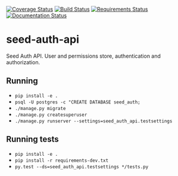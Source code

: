 [![Coverage Status](https://coveralls.io/repos/github/praekelt/seed-auth-api/badge.svg?branch=develop)](https://coveralls.io/github/praekelt/seed-auth-api?branch=develop)
[![Build Status](https://travis-ci.org/praekelt/seed-auth-api.svg?branch=develop)](https://travis-ci.org/praekelt/seed-auth-api)
[![Requirements Status](https://requires.io/github/praekelt/seed-auth-api/requirements.svg?branch=develop)](https://requires.io/github/praekelt/seed-auth-api/requirements/?branch=develop)
[![Documentation Status](https://readthedocs.org/projects/seed-auth-api/badge/?version=develop)](http://seed-auth-api.readthedocs.io/en/develop/?badge=develop)

# seed-auth-api
Seed Auth API. User and permissions store, authentication and authorization.

## Running

 * `pip install -e .`
 * `psql -U postgres -c "CREATE DATABASE seed_auth;`
 * `./manage.py migrate`
 * `./manage.py createsuperuser`
 * `./manage.py runserver --settings=seed_auth_api.testsettings`

## Running tests

 * `pip install -e .`
 * `pip install -r requirements-dev.txt`
 * `py.test --ds=seed_auth_api.testsettings */tests.py`
